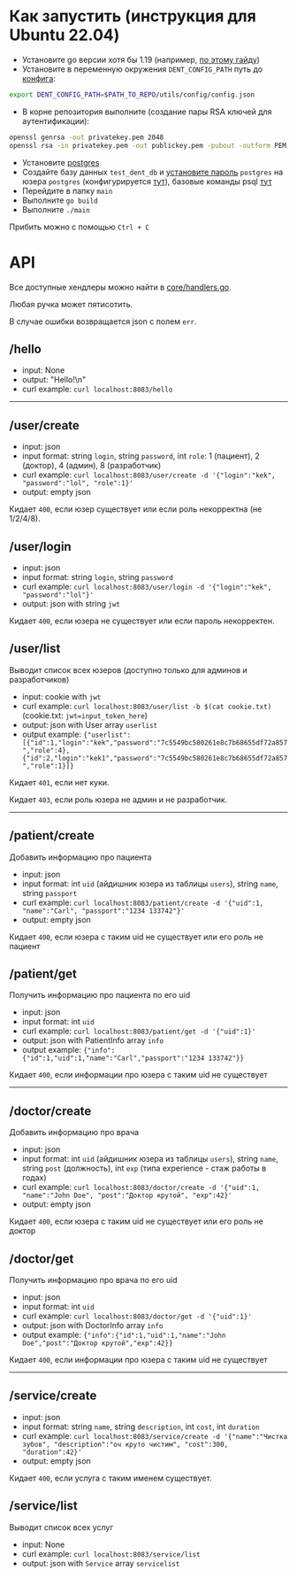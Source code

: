 # Как запустить (инструкция для Ubuntu 22.04)
- Установите go версии хотя бы 1.19 (например, [по этому гайду](https://go.dev/doc/install))
- Установите в переменную окружения `DENT_CONFIG_PATH` путь до [конфига](https://github.com/GandarfHSE/dentistryBackend/blob/main/utils/config/config.json):
```bash
export DENT_CONFIG_PATH=$PATH_TO_REPO/utils/config/config.json
```
- В корне репозитория выполните (создание пары RSA ключей для аутентификации):
```bash
openssl genrsa -out privatekey.pem 2048
openssl rsa -in privatekey.pem -out publickey.pem -pubout -outform PEM
```
- Установите [postgres](https://www.postgresql.org/download/)
- Создайте базу данных `test_dent_db` и [установите пароль](https://stackoverflow.com/questions/12720967/how-can-i-change-a-postgresql-user-password) `postgres` на юзера `postgres` (конфигурируется [тут](https://github.com/GandarfHSE/dentistryBackend/blob/main/utils/config/config.json)), базовые команды psql [тут](https://www.postgresqltutorial.com/postgresql-administration/psql-commands/)
- Перейдите в папку `main`
- Выполните `go build`
- Выполните `./main`

Прибить можно с помощью `Ctrl + C`

# API

Все доступные хендлеры можно найти в [core/handlers.go](https://github.com/GandarfHSE/dentistryBackend/blob/main/core/handlers.go).

Любая ручка может пятисотить.

В случае ошибки возвращается json с полем `err`.

## /hello
- input: None
- output: "Hello!\n"
- curl example: `curl localhost:8083/hello`

---

## /user/create
- input: json
- input format: string `login`, string `password`, int `role`: 1 (пациент), 2 (доктор), 4 (админ), 8 (разработчик)
- curl example: `curl localhost:8083/user/create -d '{"login":"kek", "password":"lol", "role":1}'`
- output: empty json

Кидает `400`, если юзер существует или если роль некорректна (не 1/2/4/8).

## /user/login
- input: json
- input format: string `login`, string `password`
- curl example: `curl localhost:8083/user/login -d '{"login":"kek", "password":"lol"}'`
- output: json with string `jwt`

Кидает `400`, если юзера не существует или если пароль некорректен.

## /user/list
Выводит список всех юзеров (доступно только для админов и разработчиков)
- input: cookie with `jwt`
- curl example: `curl localhost:8083/user/list -b $(cat cookie.txt)` (cookie.txt: `jwt=input_token_here`)
- output: json with User array `userlist`
- output example: `{"userlist":[{"id":1,"login":"kek","password":"7c5549bc580261e8c7b68655df72a857","role":4},{"id":2,"login":"kek1","password":"7c5549bc580261e8c7b68655df72a857","role":1}]}`

Кидает `401`, если нет куки.

Кидает `403`, если роль юзера не админ и не разработчик.

---

## /patient/create
Добавить информацию про пациента
- input: json
- input format: int `uid` (айдишник юзера из таблицы `users`), string `name`, string `passport`
- curl example: `curl localhost:8083/patient/create -d '{"uid":1, "name":"Carl", "passport":"1234 133742"}'`
- output: empty json

Кидает `400`, если юзера с таким uid не существует или его роль не пациент

## /patient/get
Получить информацию про пациента по его uid
- input: json
- input format: int `uid`
- curl example: `curl localhost:8083/patient/get -d '{"uid":1}'`
- output: json with PatientInfo array `info`
- output example: `{"info":{"id":1,"uid":1,"name":"Carl","passport":"1234 133742"}}`

Кидает `400`, если информации про юзера с таким uid не существует

---

## /doctor/create
Добавить информацию про врача
- input: json
- input format: int `uid` (айдишник юзера из таблицы `users`), string `name`, string `post` (должность), int `exp` (типа experience - стаж работы в годах)
- curl example: `curl localhost:8083/doctor/create -d '{"uid":1, "name":"John Doe", "post":"Доктор крутой", "exp":42}'`
- output: empty json

Кидает `400`, если юзера с таким uid не существует или его роль не доктор

## /doctor/get
Получить информацию про врача по его uid
- input: json
- input format: int `uid`
- curl example: `curl localhost:8083/doctor/get -d '{"uid":1}'`
- output: json with DoctorInfo array `info`
- output example: `{"info":{"id":1,"uid":1,"name":"John Doe","post":"Доктор крутой","exp":42}}`

Кидает `400`, если информации про юзера с таким uid не существует

---

## /service/create
- input: json
- input format: string `name`, string `description`, int `cost`, int `duration`
- curl example: `curl localhost:8083/service/create -d '{"name":"Чистка зубов", "description":"оч круто чистим", "cost":300, "duration":42}'`
- output: empty json

Кидает `400`, если услуга с таким именем существует.

## /service/list
Выводит список всех услуг
- input: None
- curl example: `curl localhost:8083/service/list`
- output: json with `Service` array `servicelist`
